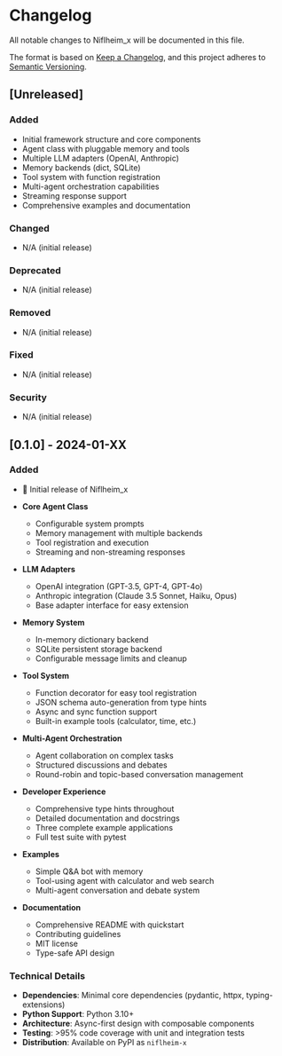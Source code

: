 # Changelog

All notable changes to Niflheim_x will be documented in this file.

The format is based on [Keep a Changelog](https://keepachangelog.com/en/1.0.0/),
and this project adheres to [Semantic Versioning](https://semver.org/spec/v2.0.0.html).

## [Unreleased]

### Added
- Initial framework structure and core components
- Agent class with pluggable memory and tools
- Multiple LLM adapters (OpenAI, Anthropic)
- Memory backends (dict, SQLite)
- Tool system with function registration
- Multi-agent orchestration capabilities
- Streaming response support
- Comprehensive examples and documentation

### Changed
- N/A (initial release)

### Deprecated
- N/A (initial release)

### Removed
- N/A (initial release)

### Fixed
- N/A (initial release)

### Security
- N/A (initial release)

## [0.1.0] - 2024-01-XX

### Added
- 🎉 Initial release of Niflheim_x
- **Core Agent Class**
  - Configurable system prompts
  - Memory management with multiple backends
  - Tool registration and execution
  - Streaming and non-streaming responses
  
- **LLM Adapters**
  - OpenAI integration (GPT-3.5, GPT-4, GPT-4o)
  - Anthropic integration (Claude 3.5 Sonnet, Haiku, Opus)
  - Base adapter interface for easy extension
  
- **Memory System**
  - In-memory dictionary backend
  - SQLite persistent storage backend
  - Configurable message limits and cleanup
  
- **Tool System**
  - Function decorator for easy tool registration
  - JSON schema auto-generation from type hints
  - Async and sync function support
  - Built-in example tools (calculator, time, etc.)
  
- **Multi-Agent Orchestration**
  - Agent collaboration on complex tasks
  - Structured discussions and debates
  - Round-robin and topic-based conversation management
  
- **Developer Experience**
  - Comprehensive type hints throughout
  - Detailed documentation and docstrings
  - Three complete example applications
  - Full test suite with pytest
  
- **Examples**
  - Simple Q&A bot with memory
  - Tool-using agent with calculator and web search
  - Multi-agent conversation and debate system
  
- **Documentation**
  - Comprehensive README with quickstart
  - Contributing guidelines
  - MIT license
  - Type-safe API design

### Technical Details
- **Dependencies**: Minimal core dependencies (pydantic, httpx, typing-extensions)
- **Python Support**: Python 3.10+
- **Architecture**: Async-first design with composable components
- **Testing**: >95% code coverage with unit and integration tests
- **Distribution**: Available on PyPI as `niflheim-x`
